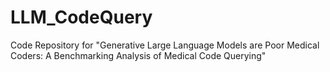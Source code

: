 # LLM_CodeQuery #

Code Repository for "Generative Large Language Models are Poor Medical Coders: A Benchmarking Analysis of Medical Code Querying"
